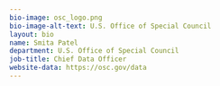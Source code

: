 ```yaml
---
bio-image: osc_logo.png
bio-image-alt-text: U.S. Office of Special Council
layout: bio
name: Smita Patel
department: U.S. Office of Special Council
job-title: Chief Data Officer
website-data: https://osc.gov/data
---
```

